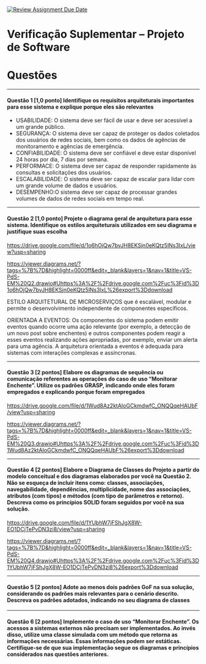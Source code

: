 [![Review Assignment Due Date](https://classroom.github.com/assets/deadline-readme-button-24ddc0f5d75046c5622901739e7c5dd533143b0c8e959d652212380cedb1ea36.svg)](https://classroom.github.com/a/rYsm7pB4)

# Verificação Suplementar – Projeto de Software



# Questões

---
#### Questão 1 [1,0 ponto] Identifique os requisitos arquiteturais importantes para esse sistema e explique porque eles são relevantes

- USABILIDADE: O sistema deve ser fácil de usar e deve ser acessível a um grande público. 
- SEGURANÇA: O sistema deve ser capaz de proteger os dados coletados dos usuários de redes sociais, bem como os dados de agências de monitoramento e agências de emergência.
- CONFIABILIDADE: O sistema deve ser confiável e deve estar disponível 24 horas por dia, 7 dias por semana.
- PERFORMACE: O sistema deve ser capaz de responder rapidamente às consultas e solicitações dos usuários. 
- ESCALABILIDADE: O sistema deve ser capaz de escalar para lidar com um grande volume de dados e usuários.
- DESEMPENHO:O sistema deve ser capaz de processar grandes volumes de dados de redes sociais em tempo real.


---
#### Questão 2 [1,0 ponto] Projete o diagrama geral de arquitetura para esse sistema. Identifique os estilos arquiteturais utilizados em seu diagrama e justifique suas escolha

https://drive.google.com/file/d/1o6hOjQw7bvJH8EKSjn0eKQtz5lNs3lxL/view?usp=sharing

https://viewer.diagrams.net/?tags=%7B%7D&highlight=0000ff&edit=_blank&layers=1&nav=1&title=VS-PdS-EM%20Q2.drawio#Uhttps%3A%2F%2Fdrive.google.com%2Fuc%3Fid%3D1o6hOjQw7bvJH8EKSjn0eKQtz5lNs3lxL%26export%3Ddownload



ESTILO ARQUITETURAL DE MICROSERVIÇOS que é escalável, modular e permite o desenvolvimento independente de componentes específicos.


ORIENTADA A EVENTOS: Os componentes do sistema podem emitir eventos quando ocorre uma ação relevante (por exemplo, a detecção de um novo post sobre enchentes) e outros componentes podem reagir a esses eventos realizando ações apropriadas, por exemplo, enviar um alerta para uma agência. A arquitetura orientada a eventos é adequada para sistemas com interações complexas e assíncronas.


---
#### Questão 3 [2 pontos] Elabore os diagramas de sequência ou comunicação referentes as operações do caso de uso “Monitorar Enchente”. Utilize os padrões GRASP, indicando onde eles foram empregados e explicando porque foram empregados

https://drive.google.com/file/d/1Wud8Az2ktAIoGCkmdwfC_ONQQqeHAUbF/view?usp=sharing


https://viewer.diagrams.net/?tags=%7B%7D&highlight=0000ff&edit=_blank&layers=1&nav=1&title=VS-PdS-EM%20Q3.drawio#Uhttps%3A%2F%2Fdrive.google.com%2Fuc%3Fid%3D1Wud8Az2ktAIoGCkmdwfC_ONQQqeHAUbF%26export%3Ddownload


---
#### Questão 4 [2 pontos] Elabore o Diagrama de Classes do Projeto a partir do modelo conceitual e dos diagramas elaborados por você na Questão 2. Não se esqueça de incluir itens como: classes, associações, navegabilidade, dependências, multiplicidade, nome das associações, atributos (com tipos) e métodos (com tipo de parâmetros e retorno). Descreva como os princípios SOLID foram seguidos por você na sua solução.


https://drive.google.com/file/d/1YUbhW7jFShJgX8W-EO1DCjTePvDN3zi8/view?usp=sharing

https://viewer.diagrams.net/?tags=%7B%7D&highlight=0000ff&edit=_blank&layers=1&nav=1&title=VS-PdS-EM%20Q4.drawio#Uhttps%3A%2F%2Fdrive.google.com%2Fuc%3Fid%3D1YUbhW7jFShJgX8W-EO1DCjTePvDN3zi8%26export%3Ddownload




---
#### Questão 5 [2 pontos] Adote ao menos dois padrões GoF na sua solução, considerando os padrões mais relevantes para o cenário descrito. Descreva os padrões adotados, indicando no seu diagrama de classes



---
#### Questão 6 [2 pontos] Implemente o caso de uso “Monitorar Enchente”. Os acessos a sistemas externos não precisam ser implementados. Ao invés disso, utilize uma classe simulada com um método que retorna as informações necessárias. Essas informações podem ser estáticas. Certifique-se de que sua implementação segue os diagramas e princípios considerados nas questões anteriores.

